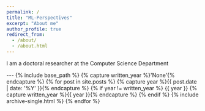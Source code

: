 ```yaml
---
permalink: /
title: "ML-Perspectives"
excerpt: "About me"
author_profile: true
redirect_from: 
  - /about/
  - /about.html
---
```



I am a doctoral researcher at the Computer Science Department 



--- {% include base_path %} {% capture written_year %}'None'{% endcapture %} {% for post in site.posts %} {% capture year %}{{ post.date | date: '%Y' }}{% endcapture %} {% if year != written_year %}
{{ year }}
{% capture written_year %}{{ year }}{% endcapture %} {% endif %} {% include archive-single.html %} {% endfor %}
<!---
Research
======
<table style="border: none">  
	
	{%  include publications.html
        url="https://openaccess.thecvf.com/content/ACCV2022/papers/Ullah_Thinking_Hallucination_for_Video_Captioning_ACCV_2022_paper.pdf"
		img_path="thvc.png"
		title="Thinking Hallucination for Video Captioning."
		author_list="<u>Nasib Ullah</u>, Partha Pratim Mohanta"
		published_in="(Proceedings of the Asian Conference on Computer Vision, 2022.)"
	%}
	{%  include publications.html
        url="https://arxiv.org/pdf/2203.14779.pdf"
		img_path="cvprw2022.jpg"
		title="AJoint Cross-Attention Model for Audio-Visual Fusion in Dimensional Emotion Recognition"
		author_list="RGnana Praveen,Wheidima Carneiro de Melo,<u> Nasib Ullah</u>, Haseeb Aslam, Osama Zeeshan, Theo Denorme, Marco Pedersoli, Alessandro Koerich, Simon Bacon, Patrick Cardinal, and Eric Granger"
		published_in="Proceedings of the IEEE/CVF Conference on Computer Vision and Pattern Recognition, 2022."
	%}
	{%  include publications.html
        url="https://arxiv.org/pdf/2107.11707.pdf"
		img_path="figure1.jpg"
		title="Boosting Video Captioning with Dynamic Loss Network"
		author_list="<u>Nasib Ullah</u>, Partha Pratim Mohanta"
		
	%}
</table><br>

---

Teaching
======
<table style="border: none">  
	
	{%  include modules.html
		url="https://sites.google.com/view/wsdl2022/home?authuser=0/"
		img_path="wsdl.png"
		title="Winter School on Deep Learning (WSDL2022)"
		author_list="Instructor"
    published_in="Jan, 2022- March, 2022"
	%}
	
	{%  include modules.html
		url="https://www.upgrad.com/"
		img_path="teach_upg.jpeg"
		title="Master's in Machine Learning & Data Science (LJMU and Upgrad)"
		author_list="Thesis Supervisor"
    published_in="2019-Ongoing"
	%}
	{%  include modules.html
		url="https://www.isical.ac.in/~ecsu/?q=node/24"
		img_path="ecsu_ta.png"
		title="Machine Learning and Computer Vision"
		author_list="Teaching Assistant"
    published_in="2019-2022"
	%}

</table><br>

---

Experience
======
<table style="border: none">  
	
		{%  include experience.html
		url="https://nasib-ullah.github.io/"
        author_list="MSC in Machine Learning and Data Science (LJMU and Upgrad)"
		img_path="exp_upgrad.jpeg"
		title="Thesis Supervisor"
    published_in="August 2019 - Present"
	%}
	
	{%  include experience.html
		url="https://nasib-ullah.github.io/"
        author_list="Electronics and Communication Unit, Indian Statistical Institute"
		img_path="exp_ecsu.png"
		title="Project Linked Person"
    published_in="October 2019 - January 2022"
	%}

	{%  include experience.html
		url="https://nasib-ullah.github.io/"
        author_list="Flytxt Mobile Solutions Pvt. Ltd."
		img_path="exp_flytxt.jpeg"
		title="Deputy Data Science Manager"
    published_in="July 2018 - June 2019"
	%}
</table><br>

---

Education
======
<table style="border: none">  
	
	{%  include education.html
		url="https://www.aalto.fi/en/department-of-computer-science"
		img_path="aalto.png"
		title="Phd in Extreme Classification"
		author_list=""
    published_in=" 2023 - Ongoing"
	%}
	
	{%  include education.html
		url="https://www.iist.ac.in/"
		img_path="iist.png"
		title="Master in Machine Learning and Computing"
		author_list="Supervisor: Dr S. Sumitra"
    published_in=" 2016 - 2018"
	%}
	{%  include education.html
		url="https://www.bppimt.ac.in/"
		img_path="edu_wbut.jpg"
		title="Bachelor in Electronics and Communication Engineering"
		author_list="Supervisor: Dr. B. N. Chatterji"
    published_in="2009 - 2013"
	%}

</table>
--->

